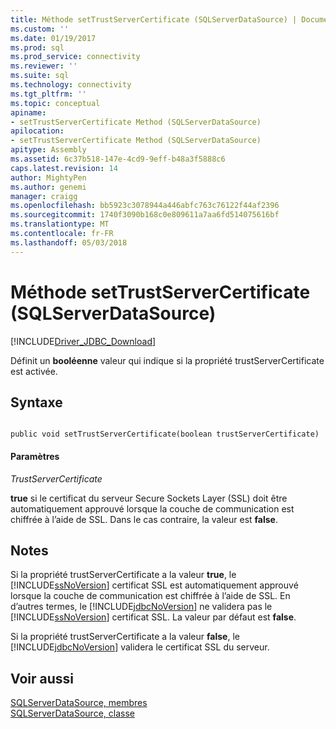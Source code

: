 ```yaml
---
title: Méthode setTrustServerCertificate (SQLServerDataSource) | Documents Microsoft
ms.custom: ''
ms.date: 01/19/2017
ms.prod: sql
ms.prod_service: connectivity
ms.reviewer: ''
ms.suite: sql
ms.technology: connectivity
ms.tgt_pltfrm: ''
ms.topic: conceptual
apiname:
- setTrustServerCertificate Method (SQLServerDataSource)
apilocation:
- setTrustServerCertificate Method (SQLServerDataSource)
apitype: Assembly
ms.assetid: 6c37b518-147e-4cd9-9eff-b48a3f5888c6
caps.latest.revision: 14
author: MightyPen
ms.author: genemi
manager: craigg
ms.openlocfilehash: bb5923c3078944a446abfc763c76122f44af2396
ms.sourcegitcommit: 1740f3090b168c0e809611a7aa6fd514075616bf
ms.translationtype: MT
ms.contentlocale: fr-FR
ms.lasthandoff: 05/03/2018
---
```

# <a name="settrustservercertificate-method-sqlserverdatasource"></a>Méthode setTrustServerCertificate (SQLServerDataSource)
[!INCLUDE[Driver_JDBC_Download](../../../includes/driver_jdbc_download.md)]

  Définit un **booléenne** valeur qui indique si la propriété trustServerCertificate est activée.  
  
## <a name="syntax"></a>Syntaxe  
  
```  
  
public void setTrustServerCertificate(boolean trustServerCertificate)  
```  
  
#### <a name="parameters"></a>Paramètres  
 *TrustServerCertificate*  
  
 **true** si le certificat du serveur Secure Sockets Layer (SSL) doit être automatiquement approuvé lorsque la couche de communication est chiffrée à l’aide de SSL. Dans le cas contraire, la valeur est **false**.  
  
## <a name="remarks"></a>Notes  
 Si la propriété trustServerCertificate a la valeur **true**, le [!INCLUDE[ssNoVersion](../../../includes/ssnoversion_md.md)] certificat SSL est automatiquement approuvé lorsque la couche de communication est chiffrée à l’aide de SSL. En d’autres termes, le [!INCLUDE[jdbcNoVersion](../../../includes/jdbcnoversion_md.md)] ne validera pas le [!INCLUDE[ssNoVersion](../../../includes/ssnoversion_md.md)] certificat SSL. La valeur par défaut est **false**.  
  
 Si la propriété trustServerCertificate a la valeur **false**, le [!INCLUDE[jdbcNoVersion](../../../includes/jdbcnoversion_md.md)] validera le certificat SSL du serveur.  
  
## <a name="see-also"></a>Voir aussi  
 [SQLServerDataSource, membres](../../../connect/jdbc/reference/sqlserverdatasource-members.md)   
 [SQLServerDataSource, classe](../../../connect/jdbc/reference/sqlserverdatasource-class.md)  
  
  
